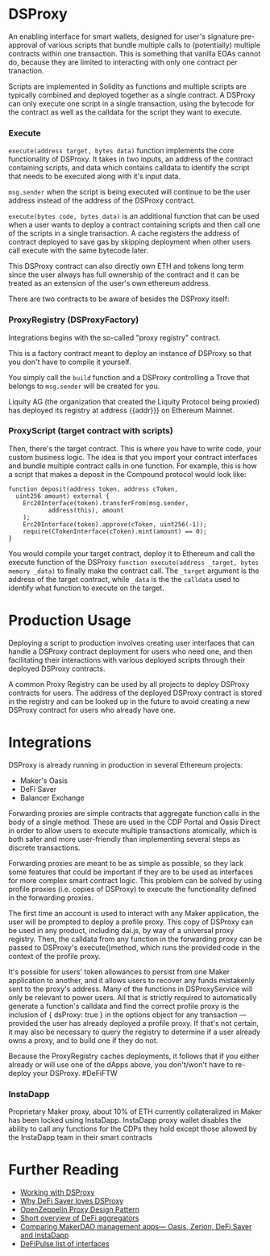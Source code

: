 
# DSProxy
An enabling interface for smart wallets, designed for user's signature pre-approval of various scripts that bundle multiple calls to (potentially) multiple contracts within one transaction. This is something that vanilla EOAs cannot do, because they are limited to interacting with only one contract per tranaction. 

Scripts are implemented in Solidity as functions and multiple scripts are typically combined and deployed together as a single contract. A DSProxy can only execute one script in a single transaction, using the bytecode for the contract as well as the calldata for the script they want to execute.

### Execute
`execute(address target, bytes data)` function implements the core functionality of DSProxy. It takes in two inputs, an address of the contract containing scripts, and data which contains calldata to identify the script that needs to be executed along with it's input data.

`msg.sender` when the script is being executed will continue to be the user address instead of the address of the DSProxy contract.

`execute(bytes code, bytes data)` is an additional function that can be used when a user wants to deploy a contract containing scripts and then call one of the scripts in a single transaction. A cache registers the address of contract deployed to save gas by skipping deployment when other users call execute with the same bytecode later.

This DSProxy contract can also directly own ETH and tokens long term since the user always has full ownership of the contract and it can be treated as an extension of the user's own ethereum address.

There are two contracts to be aware of besides the DSProxy itself:

### ProxyRegistry (DSProxyFactory)
Integrations begins with the so-called "proxy registry" contract.

This is a factory contract meant to deploy an instance of DSProxy so that you don't have to compile it yourself.

You simply call the `build` function and a DSProxy controlling a Trove that belongs to `msg.sender` will be created for you.

Liquity AG (the organization that created the Liquity Protocol being proxied) has deployed its registry at address {{addr}}} on Ethereum Mainnet.

### ProxyScript (target contract with scripts)
Then, there's the target contract. This is where you have to write code, your custom business logic. The idea is that you import your contract interfaces and bundle multiple contract calls in one function. For example, this is how a script that makes a deposit in the Compound protocol would look like:

```
function deposit(address token, address cToken,
  uint256 amount) external {
	Erc20Interface(token).transferFrom(msg.sender,
		   address(this), amount
	);
	Erc20Interface(token).approve(cToken, uint256(-1));
	require(CTokenInterface(cToken).mint(amount) == 0);
}
```

You would compile your target contract, deploy it to Ethereum and call the execute function of the DSProxy `function execute(address _target, bytes memory _data)` to finally make the contract call. The `_target` argument is the address of the target contract, while `_data` is the the `calldata` used to identify what function to execute on the target.

# Production Usage
Deploying a script to production involves creating user interfaces that can handle a DSProxy contract deployment for users who need one, and then facilitating their interactions with various deployed scripts through their deployed DSProxy contracts.

A common Proxy Registry can be used by all projects to deploy DSProxy contracts for users. The address of the deployed DSProxy contract is stored in the registry and can be looked up in the future to avoid creating a new DSProxy contract for users who already have one.

# Integrations
DSProxy is already running in production in several Ethereum projects:

- Maker's Oasis
- DeFi Saver
- Balancer Exchange

Forwarding proxies are simple contracts that aggregate function calls in the body of a single method. These are used in the CDP Portal and Oasis Direct in order to allow users to execute multiple transactions atomically, which is both safer and more user-friendly than implementing several steps as discrete transactions.

Forwarding proxies are meant to be as simple as possible, so they lack some features that could be important if they are to be used as interfaces for more complex smart contract logic. This problem can be solved by using profile proxies (i.e. copies of DSProxy) to execute the functionality defined in the forwarding proxies.

The first time an account is used to interact with any Maker application, the user will be prompted to deploy a profile proxy. This copy of DSProxy can be used in any product, including dai.js, by way of a universal proxy registry. Then, the calldata from any function in the forwarding proxy can be passed to DSProxy's execute()method, which runs the provided code in the context of the profile proxy.

It's possible for users' token allowances to persist from one Maker application to another, and it allows users to recover any funds mistakenly sent to the proxy's address. Many of the functions in DSProxyService will only be relevant to power users. All that is strictly required to automatically generate a function's calldata and find the correct profile proxy is the inclusion of { dsProxy: true } in the options object for any transaction — provided the user has already deployed a profile proxy. If that's not certain, it may also be necessary to query the registry to determine if a user already owns a proxy, and to build one if they do not.

Because the ProxyRegistry caches deployments, it follows that if you either already or will use one of the dApps above, you don't/won't have to re-deploy your DSProxy. #DeFiFTW

### InstaDapp
Proprietary Maker proxy, about 10% of ETH currently collateralized in Maker has been locked using InstaDapp. InstaDapp proxy wallet disables the ability to call any functions for the CDPs they hold except those allowed by the InstaDapp team in their smart contracts

# Further Reading
- [Working with DSProxy](https://github.com/makerdao/developerguides/blob/master/devtools/working-with-dsproxy/working-with-dsproxy.md#working-with-dsproxy)
- [Why DeFi Saver loves DSProxy](https://medium.com/defi-saver/a-short-introduction-to-makers-dsproxy-and-why-we-l-it-c88932595be#:~:text=The%20other%20reason%20why%20we,the%20very%20same%20DSProxy%20contract.)
- [OpenZeppelin Proxy Design Pattern](https://blog.openzeppelin.com/proxy-patterns/)
- [Short overview of DeFi aggregators](https://medium.com/@Ashaegan/aggregators-a3df3bd32892)
- [Comparing MakerDAO management apps— Oasis, Zerion, DeFi Saver and InstaDapp](https://medium.com/defi-saver/comparing-makerdao-management-apps-oasis-zerion-defi-saver-and-instadapp-5d23cd108b6f)
- [DeFiPulse list of interfaces](https://defipulse.com/defi-list/)
  